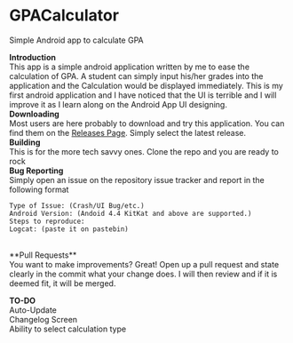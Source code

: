 # GPACalculator
Simple Android app to calculate GPA

**Introduction**<br />
This app is a simple android application written by me to ease the calculation of GPA. A student can simply input his/her grades into the application and the Calculation would
be displayed immediately.
This is my first android application and I have noticed that the UI is terrible and I will improve it as I learn along on the Android App UI designing.
<br />
**Downloading**<br />
Most users are here probably to download and try this application. You can find them on the [Releases Page](https://github.com/AndroidNoob69/GPACalculator/releases). Simply select the latest release.
<br />
**Building**<br />
This is for the more tech savvy ones. Clone the repo and you are ready to rock
<br />
**Bug Reporting**<br />
Simply open an issue on the repository issue tracker and report in the following format
```
Type of Issue: (Crash/UI Bug/etc.)
Android Version: (Andoid 4.4 KitKat and above are supported.)
Steps to reproduce:
Logcat: (paste it on pastebin)
```
<br />
**Pull Requests**<br />
You want to make improvements? Great! Open up a pull request and state clearly in the commit what your change does. I will then review and if it is deemed fit, it will be merged.
<br />

**TO-DO**<br />
Auto-Update<br />
Changelog Screen<br />
Ability to select calculation type<br />